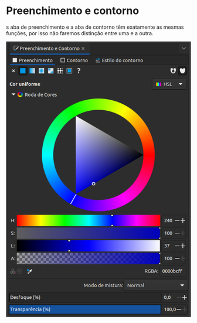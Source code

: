 # Preenchimento e contorno



s aba de preenchimento e a aba de contorno têm exatamente as mesmas funções, por isso não faremos distinção entre uma e a outra.



![](<../../.gitbook/assets/image (4) (1).png>)

